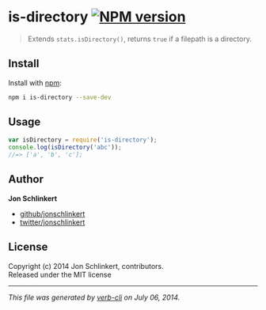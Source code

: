 # is-directory [![NPM version](https://badge.fury.io/js/is-directory.png)](http://badge.fury.io/js/is-directory)

> Extends `stats.isDirectory()`, returns `true` if a filepath is a directory.

## Install
Install with [npm](npmjs.org):

```bash
npm i is-directory --save-dev
```

## Usage

```js
var isDirectory = require('is-directory');
console.log(isDirectory('abc'));
//=> ['a', 'b', 'c'];
```

## Author

**Jon Schlinkert**
 
+ [github/jonschlinkert](https://github.com/jonschlinkert)
+ [twitter/jonschlinkert](http://twitter.com/jonschlinkert) 

## License
Copyright (c) 2014 Jon Schlinkert, contributors.  
Released under the MIT license

***

_This file was generated by [verb-cli](https://github.com/assemble/verb-cli) on July 06, 2014._